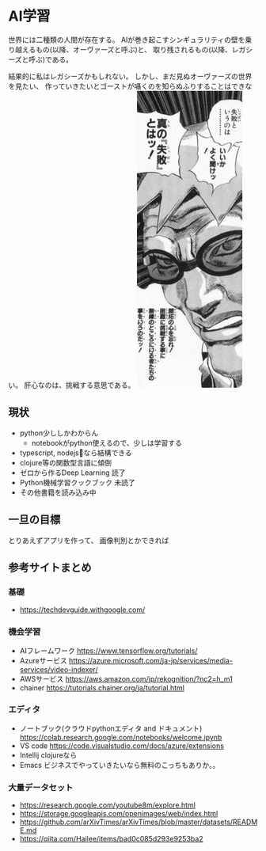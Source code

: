 # AI学習

世界には二種類の人間が存在する。
AIが巻き起こすシンギュラリティの壁を乗り越えるもの(以降、オーヴァーズと呼ぶ)と、
取り残されるもの(以降、レガシーズと呼ぶ)である。

結果的に私はレガシーズかもしれない。
しかし、まだ見ぬオーヴァーズの世界を見たい、
作っていきたいとゴーストが囁くのを知らぬふりすることはできない。
肝心なのは、挑戦する意思である。
![steel](docs/images/steel.jpg)

## 現状

- python少ししかわからん
  - notebookがpython使えるので、少しは学習する
- typescript, nodejsなら結構できる
- clojure等の関数型言語に傾倒
- ゼロから作るDeep Learning 読了
- Python機械学習クックブック 未読了
- その他書籍を読み込み中

## 一旦の目標

とりあえずアプリを作って、
画像判別とかできれば

## 参考サイトまとめ
### 基礎
- https://techdevguide.withgoogle.com/

### 機会学習

- AIフレームワーク https://www.tensorflow.org/tutorials/
- Azureサービス https://azure.microsoft.com/ja-jp/services/media-services/video-indexer/
- AWSサービス https://aws.amazon.com/jp/rekognition/?nc2=h_m1
- chainer https://tutorials.chainer.org/ja/tutorial.html

### エディタ
- ノートブック(クラウドpythonエディタ and ドキュメント) https://colab.research.google.com/notebooks/welcome.ipynb
- VS code https://code.visualstudio.com/docs/azure/extensions
- Intellij clojureなら
- Emacs ビジネスでやっていきたいなら無料のこっちもありか。。

### 大量データセット

- https://research.google.com/youtube8m/explore.html
- https://storage.googleapis.com/openimages/web/index.html
- https://github.com/arXivTimes/arXivTimes/blob/master/datasets/README.md
- https://qiita.com/Hailee/items/bad0c085d293e9253ba2
